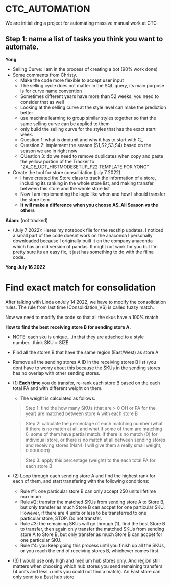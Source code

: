 # CTC_AUTOMATION
We are initializing a project for automating massive manual work at CTC

## Step 1: name a list of tasks you think you want to automate.
**Yong** 
- Selling Curve: I am in the process of creating a bot (90% work done)
- Some comments from Christy.
  - Make the code more flexible to accept user input
  - The selling cycle does not matter in the SQL query, its main purpose is for curve name convention
  - Sometimes different years have more than 52 weeks, you need to consider that as well
  - Looking at the selling curve at the style level can make the prediction better
  - use machine learning to group similar styles together so that the same selling curve can be applied to them
  - only build the selling curve for the styles that has the exact start week.
  - Question 1: what is dmdunit and why it has to start with C_
  - Question 2: implement the season (S1,S2,S3,S4) based on the season we are in right now
  - QUestion 3: do we need to remove duplicates when copy and paste the yellow portion of the Tracker to "2A_CE_UDT_HISTMODESETUP_F22 TEMPLATE FOR YONG"
- Create the tool for store consolidation (july 7 2022)
  - I have created the Store class to track the information of a store, including its ranking in the whole store list, and making transfer between this store and the whole store list
  - Now I am implementing the logic like when and how I should transfer the store item
  - **It will make a difference when you choose AS_All Season vs the others**
  
  
**Adam**: (not tracked)
- (July 7 2022): Heres my notebook file for the recship updates. I noticed a small part of the code doesnt work on the anaconda I personally downloaded because I originally built it on the company anaconda which has an old version of pandas. It might not work for you but I'm pretty sure its an easy fix, it just has something to do with the fillna code.

**Yong July 16 2022**
# Find exact match for consolidation
After talking with Linda onJuly 14 2022, we have to modify the consolidation rules. The rule from last time (Consolidation_VS) is called fuzzy match.

Now we need to modify the code so that all the skus have a 100% match.

**How to find the best receiving store B for sending store A.**
- NOTE: each sku is unique....in that they are attached to a style number...think SKU = SIZE
- Find all the stores B that have the same region (East/West) as store A
- Remove all the sending stores A ID in the receiving stores B list (you dont have to worry about this because the SKUs in the sending stores has no overlap with other sending stores.
- (1) **Each time** you do transfer, re-rank each store B based on the each total PA and with different weight on them. 
    - The weight is calculated as follows:
    > Step 1: find the how many SKUs (that are > 0 OH or PA for the year) are matched between store A with each store B
    
    > Step 2: calculate the percentage of each matching number (what if there is no match at all, and what if some of them are matching 0, some of them have partial match. if there is no match (0) for individual store, or there is no match at all between sending stores and receiving stores (NaN). I will give them a really small weight, 0.0000001)
    
    > Step 3: apply this percentage (weight) to the each total PA for each store B
    
- (2) Loop through each sending store A and find the highest rank for each of them, and start transfering with the following conditions:
    - Rule #1: one particular store B can only accept 250 units lifetime maximum
    - Rule #2: transfer the matched SKUs from sending store A to Store B, but only transfer as much Store B can accpet for one particular SKU. However, if there are 4 units or less to be transferred to one particular store, STOP. Do not transfer.
    - Rule #3: the remaining SKUs will go through (1), find the best Store B to transfer, then again only  transfer the matched SKUs from sending store A to Store B, but only transfer as much Store B can accpet for one particular SKU.
    - Rule #4: you keep going this process until you finish up all the SKUs, or you reach the end of receiving stores B, whichever comes first.
   
- (3) I would use only high and medium hub stores only.  And region still matters when choosing which hub stores you send remaining transfers (4 units and less +units you could not find a match). An East store can only send to a East hub store
